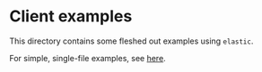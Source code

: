 # Client examples

This directory contains some fleshed out examples using `elastic`.

For simple, single-file examples, see [here](https://github.com/elastic-rs/elastic/tree/master/elastic/examples).
